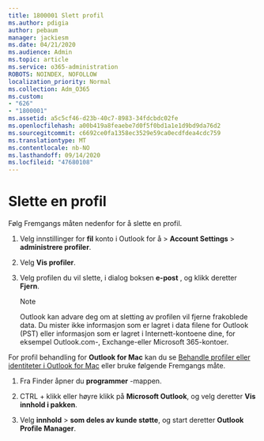 ```yaml
---
title: 1800001 Slett profil
ms.author: pdigia
author: pebaum
manager: jackiesm
ms.date: 04/21/2020
ms.audience: Admin
ms.topic: article
ms.service: o365-administration
ROBOTS: NOINDEX, NOFOLLOW
localization_priority: Normal
ms.collection: Adm_O365
ms.custom:
- "626"
- "1800001"
ms.assetid: a5c5cf46-d23b-40c7-8983-34fdcbdc02fe
ms.openlocfilehash: a00b419a8feaebe7d0f5f0bd1a1e1d9bd9da76d2
ms.sourcegitcommit: c6692ce0fa1358ec3529e59ca0ecdfdea4cdc759
ms.translationtype: MT
ms.contentlocale: nb-NO
ms.lasthandoff: 09/14/2020
ms.locfileid: "47680108"
---
```

# <a name="delete-a-profile"></a>Slette en profil

Følg Fremgangs måten nedenfor for å slette en profil.
  
1. Velg innstillinger for **fil** konto i Outlook for å \> **Account Settings** \> **administrere profiler**.

2. Velg **Vis profiler**.

3. Velg profilen du vil slette, i dialog boksen **e-post** , og klikk deretter **Fjern**.

    > [!NOTE]
    > Outlook kan advare deg om at sletting av profilen vil fjerne frakoblede data. Du mister ikke informasjon som er lagret i data filene for Outlook (PST) eller informasjon som er lagret i Internett-kontoene dine, for eksempel Outlook.com-, Exchange-eller Microsoft 365-kontoer.
  
For profil behandling for **Outlook for Mac** kan du se [Behandle profiler eller identiteter i Outlook for Mac](https://support.office.com/article/fed2a955-74df-4a24-bef6-78a426958c4c.aspx) eller bruke følgende Fremgangs måte.
  
1. Fra Finder åpner du **programmer** -mappen.

2. CTRL + klikk eller høyre klikk på **Microsoft Outlook**, og velg deretter **Vis innhold i pakken**.

3. Velg **innhold** \> **som deles av kunde støtte**, og start deretter **Outlook Profile Manager**.
